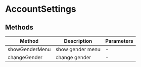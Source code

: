 # AccountSettings

## Methods

<!-- @vuese:AccountSettings:methods:start -->
|Method|Description|Parameters|
|---|---|---|
|showGenderMenu|show gender menu|-|
|changeGender|change gender|-|

<!-- @vuese:AccountSettings:methods:end -->


